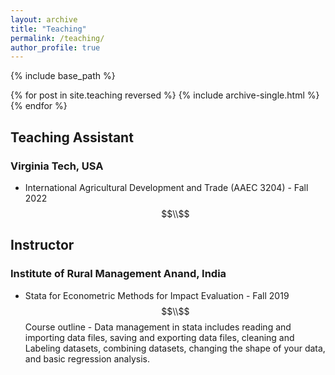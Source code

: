 ```yaml
---
layout: archive
title: "Teaching"
permalink: /teaching/
author_profile: true
---
```


{% include base_path %}

{% for post in site.teaching reversed %}
  {% include archive-single.html %}
{% endfor %}

## Teaching Assistant
### Virginia Tech, USA
- International Agricultural Development and Trade (AAEC 3204) - Fall 2022 
$$\\$$
## Instructor
### Institute of Rural Management Anand, India
- Stata for Econometric Methods for Impact Evaluation - Fall 2019
$$\\$$
Course outline - Data management in stata includes reading and importing data files, saving and exporting data files, cleaning and Labeling datasets, combining datasets, changing the shape of your data, and basic regression analysis.
